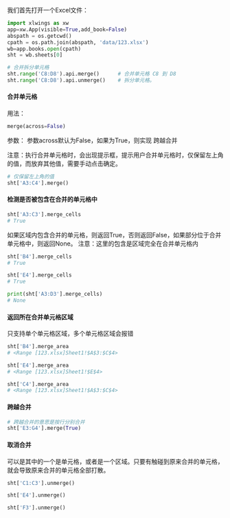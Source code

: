 我们首先打开一个Excel文件：

```python
import xlwings as xw
app=xw.App(visible=True,add_book=False)
abspath = os.getcwd()
cpath = os.path.join(abspath, 'data/123.xlsx')
wb=app.books.open(cpath)
sht = wb.sheets[0]
```

```python
# 合并拆分单元格
sht.range('C8:D8').api.merge()      # 合并单元格 C8 到 D8
sht.range('C8:D8').api.unmerge()    # 拆分单元格。
```

#### 合并单元格

用法：
```python
merge(across=False)
```
参数：
参数across默认为False，如果为True，则实现 跨越合并

注意：执行合并单元格时，会出现提示框，提示用户合并单元格时，仅保留左上角的值，而放弃其他值，需要手动点击确定。

```python
# 仅保留左上角的值
sht['A3:C4'].merge()
```

#### 检测是否被包含在合并的单元格中

```python
sht['A3:C3'].merge_cells
# True
```

如果区域内包含合并的单元格，则返回True，否则返回False，如果部分位于合并单元格中，则返回None。 注意：这里的包含是区域完全在合并单元格内

```python
sht['B4'].merge_cells
# True

sht['E4'].merge_cells
# True

print(sht['A3:D3'].merge_cells)
# None
```

#### 返回所在合并单元格区域

只支持单个单元格区域，多个单元格区域会报错

```python
sht['B4'].merge_area
# <Range [123.xlsx]Sheet1!$A$3:$C$4>

sht['E4'].merge_area
# <Range [123.xlsx]Sheet1!$E$4>

sht['C4'].merge_area
# <Range [123.xlsx]Sheet1!$A$3:$C$4>
```

#### 跨越合并

```python
# 跨越合并的意思是按行分别合并
sht['E3:G4'].merge(True)
```

#### 取消合并

可以是其中的一个是单元格，或者是一个区域。只要有触碰到原来合并的单元格，就会导致原来合并的单元格全部打散。

```python
sht['C1:C3'].unmerge()

sht['E4'].unmerge()

sht['F3'].unmerge()
```


